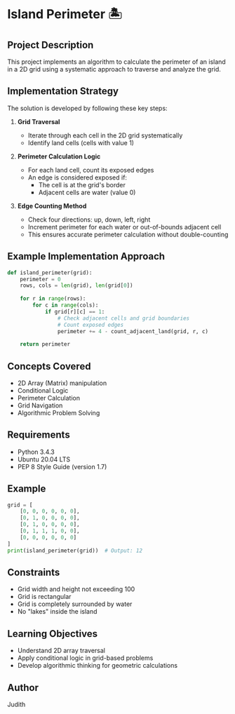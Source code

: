# Island Perimeter 🏝️

## Project Description

This project implements an algorithm to calculate the perimeter of an island in a 2D grid using a systematic approach to traverse and analyze the grid.

## Implementation Strategy

The solution is developed by following these key steps:

1. **Grid Traversal**
   - Iterate through each cell in the 2D grid systematically
   - Identify land cells (cells with value 1)

2. **Perimeter Calculation Logic**
   - For each land cell, count its exposed edges
   - An edge is considered exposed if:
     - The cell is at the grid's border
     - Adjacent cells are water (value 0)

3. **Edge Counting Method**
   - Check four directions: up, down, left, right
   - Increment perimeter for each water or out-of-bounds adjacent cell
   - This ensures accurate perimeter calculation without double-counting

## Example Implementation Approach

```python
def island_perimeter(grid):
    perimeter = 0
    rows, cols = len(grid), len(grid[0])
    
    for r in range(rows):
        for c in range(cols):
            if grid[r][c] == 1:
                # Check adjacent cells and grid boundaries
                # Count exposed edges
                perimeter += 4 - count_adjacent_land(grid, r, c)
    
    return perimeter
```

## Concepts Covered

- 2D Array (Matrix) manipulation
- Conditional Logic
- Perimeter Calculation
- Grid Navigation
- Algorithmic Problem Solving

## Requirements

- Python 3.4.3
- Ubuntu 20.04 LTS
- PEP 8 Style Guide (version 1.7)

## Example

```python
grid = [
    [0, 0, 0, 0, 0, 0],
    [0, 1, 0, 0, 0, 0],
    [0, 1, 0, 0, 0, 0],
    [0, 1, 1, 1, 0, 0],
    [0, 0, 0, 0, 0, 0]
]
print(island_perimeter(grid))  # Output: 12
```

## Constraints

- Grid width and height not exceeding 100
- Grid is rectangular
- Grid is completely surrounded by water
- No "lakes" inside the island

## Learning Objectives

- Understand 2D array traversal
- Apply conditional logic in grid-based problems
- Develop algorithmic thinking for geometric calculations

## Author

Judith
